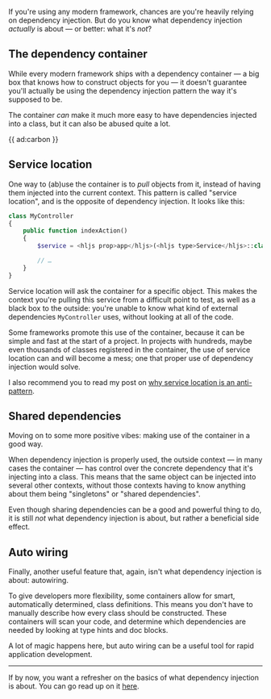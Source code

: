 If you're using any modern framework, chances are you're heavily relying on dependency injection. But do you know what dependency injection _actually_ is about — or better: what it's _not_? 

## The dependency container

While every modern framework ships with a dependency container — a big box that knows how to construct objects for you — it doesn't guarantee you'll actually be using the dependency injection pattern the way it's supposed to be.

The container _can_ make it much more easy to have dependencies injected into a class, but it can also be abused quite a lot.

{{ ad:carbon }}

## Service location

One way to (ab)use the container is to _pull_ objects from it, instead of having them injected into the current context. This pattern is called "service location", and is the opposite of dependency injection. It looks like this:

```php
class MyController
{
    public function indexAction()
    {
        $service = <hljs prop>app</hljs>(<hljs type>Service</hljs>::class);

        // …        
    }
}
``` 

Service location will ask the container for a specific object. This makes the context you're pulling this service from a difficult point to test, as well as a black box to the outside: you're unable to know what kind of external dependencies `MyController` uses, without looking at all of the code.

Some frameworks promote this use of the container, because it can be simple and fast at the start of a project. In projects with hundreds, maybe even thousands of classes registered in the container, the use of service location can and will become a mess; one that proper use of dependency injection would solve.

I also recommend you to read my post on [why service location is an anti-pattern](*/blog/service-locator-anti-pattern).

## Shared dependencies

Moving on to some more positive vibes: making use of the container in a good way.

When dependency injection is properly used, the outside context — in many cases the container — has control over the concrete dependency that it's injecting into a class. This means that the same object can be injected into several other contexts, without those contexts having to know anything about them being "singletons" or "shared dependencies".

Even though sharing dependencies can be a good and powerful thing to do, it is still _not_ what dependency injection is about, but rather a beneficial side effect.

## Auto wiring

Finally, another useful feature that, again, isn't what dependency injection is about: autowiring.

To give developers more flexibility, some containers allow 
for smart, automatically determined, class definitions. 
This means you don't have to manually describe how every class should be constructed.
These containers will scan your code, and determine which dependencies are needed
by looking at type hints and doc blocks.

A lot of magic happens here, but auto wiring can be a useful tool for rapid application development.

---

If by now, you want a refresher on the basics of what dependency injection is about. You can go read up on it [here](*/blog/dependency-injection-for-beginners).
